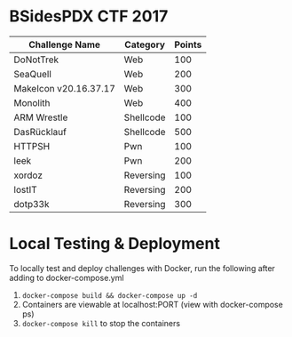 # BSidesPDX CTF 2017

| Challenge Name | Category | Points |
|----------------|----------|--------|
| DoNotTrek | Web | 100 |
| SeaQuell | Web | 200 |
| MakeIcon v20.16.37.17 | Web | 300 |
| Monolith | Web | 400 |
| ARM Wrestle | Shellcode | 100 |
| DasRücklauf | Shellcode | 500 |
| HTTPSH | Pwn | 100 |
| leek | Pwn | 200 |
| xordoz | Reversing | 100 |
| lostIT | Reversing | 200 |
| dotp33k | Reversing | 300 | 

# Local Testing & Deployment 

To locally test and deploy challenges with Docker, run the following after adding to docker-compose.yml

1. `docker-compose build && docker-compose up -d`
1. Containers are viewable at localhost:PORT (view with docker-compose ps)
1. `docker-compose kill` to stop the containers 

